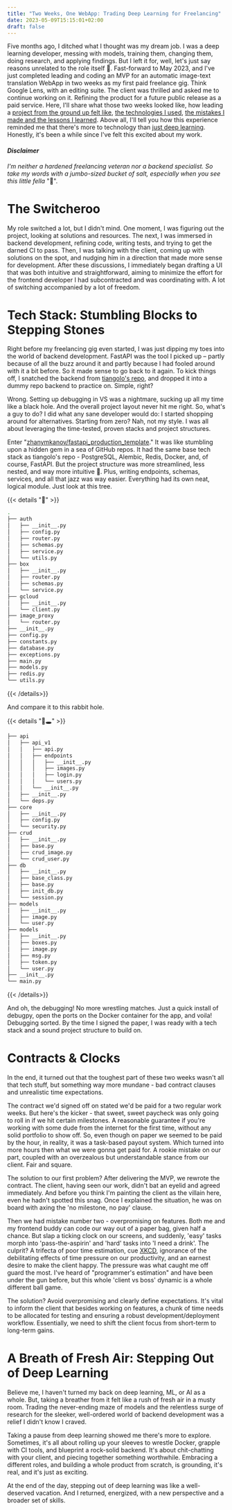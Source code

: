 ```yaml
---
title: "Two Weeks, One WebApp: Trading Deep Learning for Freelancing"
date: 2023-05-09T15:15:01+02:00
draft: false
---
```



Five months ago, I ditched what I thought was my dream job. I was a deep learning developer, messing with models, training them, changing them, doing research, and applying findings. But I left it for, well, let's just say reasons unrelated to the role itself 🥸. Fast-forward to May 2023, and I've just completed leading and coding an MVP for an automatic image-text translation WebApp in two weeks as my first paid freelance gig. Think Google Lens, with an editing suite. The client was thrilled and asked me to continue working on it. Refining the product for a future public release as a paid service. Here, I'll share what those two weeks looked like, how leading a [project from the ground up felt like](#the-switcheroo), [the technologies I used](#tech-stack-stumbling-blocks-to-stepping-stones), [the mistakes I made and the lessons I learned](#contracts--clocks). Above all, I'll tell you how this experience reminded me that there's more to technology than [just deep learning](#a-breath-of-fresh-air-stepping-out-of-deep-learning). Honestly, it's been a while since I've felt this excited about my work.

#### _Disclaimer_
_I'm neither a hardened freelancing veteran nor a backend specialist. So take my words with a jumbo-sized bucket of salt, especially when you see this little fella_ "🤷".

# The Switcheroo

My role switched a lot, but I didn't mind. One moment, I was figuring out the project, looking at solutions and resources. The next, I was immersed in backend development, refining code, writing tests, and trying to get the darned CI to pass. Then, I was talking with the client, coming up with solutions on the spot, and nudging him in a direction that made more sense for development. After these discussions, I immediately began drafting a UI that was both intuitive and straightforward, aiming to minimize the effort for the frontend developer I had subcontracted and was coordinating with. A lot of switching accompanied by a lot of freedom.

# Tech Stack: Stumbling Blocks to Stepping Stones

Right before my freelancing gig even started, I was just dipping my toes into the world of backend development. FastAPI was the tool I picked up – partly because of all the buzz around it and partly because I had fooled around with it a bit before. So it made sense to go back to it again. To kick things off, I snatched the backend from [tiangolo's repo](https://github.com/tiangolo/full-stack-fastapi-postgresql), and dropped it into a dummy repo backend to practice on. Simple, right?

Wrong. Setting up debugging in VS was a nightmare, sucking up all my time like a black hole. And the overall project layout never hit me right. So, what's a guy to do? I did what any sane developer would do: I started shopping around for alternatives. Starting from zero? Nah, not my style. I was all about leveraging the time-tested, proven stacks and project structures.

Enter "[zhanymkanov/fastapi_production_template](https://github.com/zhanymkanov/fastapi_production_template)." It was like stumbling upon a hidden gem in a sea of GitHub repos. It had the same base tech stack as tiangolo's repo - PostgreSQL, Alembic, Redis, Docker, and, of course, FastAPI. But the project structure was more streamlined, less nested, and way more intuitive 🤷. Plus, writing endpoints, schemas, services, and all that jazz was way easier. Everything had its own neat, logical module. Just look at this tree.

{{< details "🌳" >}}
```bash
.
├── auth
│   ├── __init__.py
│   ├── config.py
│   ├── router.py
│   ├── schemas.py
│   ├── service.py
│   └── utils.py
├── box
│   ├── __init__.py
│   ├── router.py
│   ├── schemas.py
│   └── service.py
├── gcloud
│   ├── __init__.py
│   └── client.py
├── image_proxy
│   └── router.py
├── __init__.py
├── config.py
├── constants.py
├── database.py
├── exceptions.py
├── main.py
├── models.py
├── redis.py
└── utils.py
```
{{< /details>}}

And compare it to this rabbit hole.

{{< details "🐰🕳️" >}}

```bash
├── api
│   ├── api_v1
│   │   ├── api.py
│   │   ├── endpoints
│   │   │   ├── __init__.py
│   │   │   ├── images.py
│   │   │   ├── login.py
│   │   │   └── users.py
│   │   └── __init__.py
│   ├── __init__.py
│   └── deps.py
├── core
│   ├── __init__.py
│   ├── config.py
│   └── security.py
├── crud
│   ├── __init__.py
│   ├── base.py
│   ├── crud_image.py
│   └── crud_user.py
├── db
│   ├── __init__.py
│   ├── base_class.py
│   ├── base.py
│   ├── init_db.py
│   └── session.py
├── models
│   ├── __init__.py
│   ├── image.py
│   └── user.py
├── models
│   ├── __init__.py
│   ├── boxes.py
│   ├── image.py
│   ├── msg.py
│   ├── token.py
│   └── user.py
├── __init__.py
└── main.py
```
{{< /details>}}

And oh, the debugging! No more wrestling matches. Just a quick install of debugpy, open the ports on the Docker container for the app, and voila! Debugging sorted. By the time I signed the paper, I was ready with a tech stack and a sound project structure to build on.

# Contracts & Clocks

In the end, it turned out that the toughest part of these two weeks wasn't all that tech stuff, but something way more mundane - bad contract clauses and unrealistic time expectations.

The contract we'd signed off on stated we'd be paid for a two regular work weeks. But here's the kicker - that sweet, sweet paycheck was only going to roll in if we hit certain milestones. A reasonable guarantee if you're working with some dude from the internet for the first time, without any solid portfolio to show off. So, even though on paper we seemed to be paid by the hour, in reality, it was a task-based payout system. Which turned into more hours then what we were gonna get paid for. A rookie mistake on our part, coupled with an overzealous but understandable stance from our client. Fair and square.

The solution to our first problem? After delivering the MVP, we rewrote the contract. The client, having seen our work, didn't bat an eyelid and agreed immediately. And before you think I'm painting the client as the villain here, even he hadn't spotted this snag. Once I explained the situation, he was on board with axing the 'no milestone, no pay' clause.

Then we had mistake number two - overpromising on features. Both me and my frontend buddy can code our way out of a paper bag, given half a chance. But slap a ticking clock on our screens, and suddenly, 'easy' tasks morph into 'pass-the-aspirin' and 'hard' tasks into 'I need a drink'. The culprit? A trifecta of poor time estimation, cue [XKCD](https://xkcd.com/1658/), ignorance of the debilitating effects of time pressure on our productivity, and an earnest desire to make the client happy. The pressure was what caught me off guard the most. I've heard of "programmer's estimation" and have been under the gun before, but this whole 'client vs boss' dynamic is a whole different ball game.

The solution? Avoid overpromising and clearly define expectations. It's vital to inform the client that besides working on features, a chunk of time needs to be allocated for testing and ensuring a robust development/deployment workflow. Essentially, we need to shift the client focus from short-term to long-term gains.


# A Breath of Fresh Air: Stepping Out of Deep Learning

Believe me, I haven't turned my back on deep learning, ML, or AI as a whole. But, taking a breather from it felt like a rush of fresh air in a musty room. Trading the never-ending maze of models and the relentless surge of research for the sleeker, well-ordered world of backend development was a relief I didn't know I craved.

Taking a pause from deep learning showed me there's more to explore. Sometimes, it's all about rolling up your sleeves to wrestle Docker, grapple with CI tools, and blueprint a rock-solid backend. It's about chit-chatting with your client, and piecing together something worthwhile. Embracing a different roles, and building a whole product from scratch, is grounding, it's real, and it's just as exciting.

At the end of the day, stepping out of deep learning was like a well-deserved vacation. And I returned, energized, with a new perspective and a broader set of skills.
